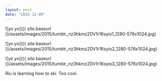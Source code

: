 ```yaml
---
layout: post
date: "2015-12-09"
---
```


![yo yo]({{ site.baseurl }}/assets/images/2015/tumblr_nz3hkmz2DV1r16syio1_1280-576x1024.jpg)

![yo yo]({{ site.baseurl }}/assets/images/2015/tumblr_nz3hkmz2DV1r16syio2_1280-576x1024.jpg)

![yo yo]({{ site.baseurl }}/assets/images/2015/tumblr_nz3hkmz2DV1r16syio3_1280-576x1024.jpg)

Riu is learning how to ski. Too cool.
